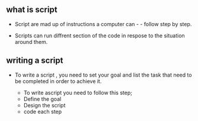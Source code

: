 ## what is script
- Script are  mad up of instructions a computer can - - follow step by step.

 - Scripts can run diffrent section of the code in respose to the situation around them.

  ## writing a script

 - To write a script , you need to set your goal and list the task that need to be completed in order to achieve it. 

    * To write ascript you need to follow this step;
    * Define the goal
    * Design the script
    * code each step





